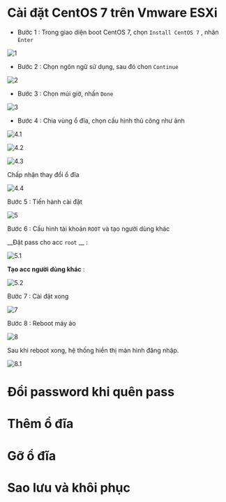 # Cài đặt CentOS 7 trên Vmware ESXi

* Bước 1 : Trong giao diện boot CentOS 7, chọn `Install CentOS 7` , nhân `Enter`

![1](https://github.com/laitiennhanhoa/Thu-viec-tai-Nhan-Hoa/blob/bfe2f5f06eaac5afb0b0d1c088d18a64f96abc80/images/CentOS_7/1.png)

* Bước 2 : Chọn ngôn ngữ sử dụng, sau đó chon `Continue`

![2](https://github.com/laitiennhanhoa/Thu-viec-tai-Nhan-Hoa/blob/bfe2f5f06eaac5afb0b0d1c088d18a64f96abc80/images/CentOS_7/2.png)

* Bước 3 : Chọn múi giờ, nhấn `Done`

![3](https://github.com/laitiennhanhoa/Thu-viec-tai-Nhan-Hoa/blob/bfe2f5f06eaac5afb0b0d1c088d18a64f96abc80/images/CentOS_7/3.png)

* Bước 4 : Chia vùng ổ đĩa, chọn cấu hình thủ công như ảnh

![4.1](https://github.com/laitiennhanhoa/Thu-viec-tai-Nhan-Hoa/blob/bfe2f5f06eaac5afb0b0d1c088d18a64f96abc80/images/CentOS_7/4.1.png)

![4.2](https://github.com/laitiennhanhoa/Thu-viec-tai-Nhan-Hoa/blob/bfe2f5f06eaac5afb0b0d1c088d18a64f96abc80/images/CentOS_7/4.2.png)

![4.3](https://github.com/laitiennhanhoa/Thu-viec-tai-Nhan-Hoa/blob/bfe2f5f06eaac5afb0b0d1c088d18a64f96abc80/images/CentOS_7/4.3.png)

Chấp nhận thay đổi ổ đĩa

![4.4](https://github.com/laitiennhanhoa/Thu-viec-tai-Nhan-Hoa/blob/bfe2f5f06eaac5afb0b0d1c088d18a64f96abc80/images/CentOS_7/4.4.png)

Bước 5 : Tiến hành cài đặt

![5](https://github.com/laitiennhanhoa/Thu-viec-tai-Nhan-Hoa/blob/bfe2f5f06eaac5afb0b0d1c088d18a64f96abc80/images/CentOS_7/5.png)

Bước 6 : Cấu hình tài khoản `ROOT` và tạo người dùng khác

__Đặt pass cho acc `root` __ : 

![5.1](https://github.com/laitiennhanhoa/Thu-viec-tai-Nhan-Hoa/blob/bfe2f5f06eaac5afb0b0d1c088d18a64f96abc80/images/CentOS_7/5.1.png)

__Tạo acc người dùng khác__ :

![5.2](https://github.com/laitiennhanhoa/Thu-viec-tai-Nhan-Hoa/blob/bfe2f5f06eaac5afb0b0d1c088d18a64f96abc80/images/CentOS_7/5.2.png)

Bước 7 : Cài đặt xong 

![7](https://github.com/laitiennhanhoa/Thu-viec-tai-Nhan-Hoa/blob/bfe2f5f06eaac5afb0b0d1c088d18a64f96abc80/images/CentOS_7/7.png)

Bước 8 : Reboot máy ảo

![8](https://github.com/laitiennhanhoa/Thu-viec-tai-Nhan-Hoa/blob/bfe2f5f06eaac5afb0b0d1c088d18a64f96abc80/images/CentOS_7/8.png)

Sau khi reboot xong, hệ thống hiển thị màn hình đăng nhập.

![8.1](https://github.com/laitiennhanhoa/Thu-viec-tai-Nhan-Hoa/blob/bfe2f5f06eaac5afb0b0d1c088d18a64f96abc80/images/CentOS_7/8.1.png)

# Đổi password khi quên pass

# Thêm ổ đĩa

# Gỡ ổ đĩa

# Sao lưu và khôi phục

